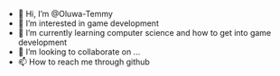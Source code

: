 - 👋 Hi, I’m @Oluwa-Temmy
- 👀 I’m interested in game development
- 🌱 I’m currently learning computer science and how to get into game development
- 💞️ I’m looking to collaborate on ...
- 📫 How to reach me through github

<!---
Oluwa-Temmy/Oluwa-Temmy is a ✨ special ✨ repository because its `README.md` (this file) appears on your GitHub profile.
You can click the Preview link to take a look at your changes.
--->
